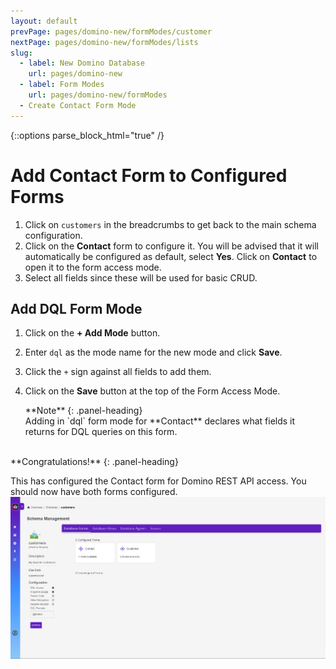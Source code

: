 ```yaml
---
layout: default
prevPage: pages/domino-new/formModes/customer
nextPage: pages/domino-new/formModes/lists
slug:
  - label: New Domino Database
    url: pages/domino-new
  - label: Form Modes
    url: pages/domino-new/formModes
  - Create Contact Form Mode
---
```


{::options parse_block_html="true" /}

# Add Contact Form to Configured Forms

1. Click on `customers` in the breadcrumbs to get back to the main schema configuration.
2. Click on the **Contact** form to configure it. You will be advised that it will automatically be configured as default, select **Yes**. Click on **Contact** to open it to the form access mode.
3. Select all fields since these will be used for basic CRUD.

## Add DQL Form Mode

1. Click on the **+ Add Mode** button.
2. Enter `dql` as the mode name for the new mode and click **Save**.
3. Click the `+` sign against all fields to add them.
4. Click on the **Save** button at the top of the Form Access Mode.

    <div class="panel panel-info">
    **Note**
    {: .panel-heading}
    <div class="panel-body">
    Adding in `dql` form mode for **Contact** declares what fields it returns for DQL queries on this form.
    </div>
    </div>

<br/>

<div class="panel panel-success">
**Congratulations!**
{: .panel-heading}
<div class="panel-body">

This has configured the Contact form for Domino REST API access. You should now have both forms configured.
![Form Access Modes Configured](../images/formModes/form_modes_configured.png)
</div>
</div>
